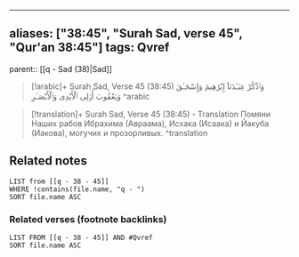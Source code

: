 
---
aliases: ["38:45", "Surah Sad, verse 45", "Qur'an 38:45"]
tags: Qvref
---

parent:: [[q - Sad (38)|Sad]]

> [!arabic]+ Surah Sad, Verse 45 (38:45)
> <span class="quran-arabic">وَٱذْكُرْ عِبَـٰدَنَآ إِبْرَٰهِيمَ وَإِسْحَـٰقَ وَيَعْقُوبَ أُو۟لِى ٱلْأَيْدِى وَٱلْأَبْصَـٰرِ</span>
^arabic

> [!translation]+ Surah Sad, Verse 45 (38:45) - Translation
> Помяни Наших рабов Ибрахима (Авраама), Исхака (Исаака) и Йакуба (Иакова), могучих и прозорливых.
^translation



## Related notes
```dataview
LIST from [[q - 38 - 45]]
WHERE !contains(file.name, "q - ")
SORT file.name ASC
```

### Related verses (footnote backlinks)
```dataview
LIST FROM [[q - 38 - 45]] AND #Qvref
SORT file.name ASC
```

